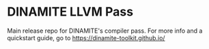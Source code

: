 # DINAMITE LLVM Pass

Main release repo for DINAMITE's compiler pass.
For more info and a quickstart guide, go to https://dinamite-toolkit.github.io/
